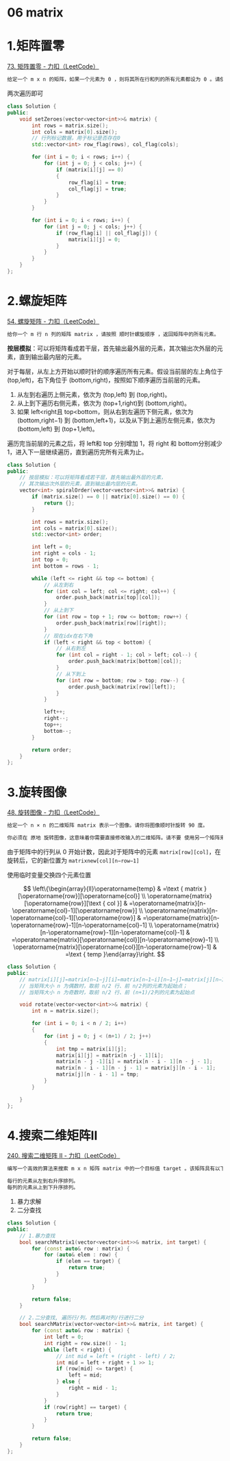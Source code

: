 # 06 matrix

# 1.矩阵置零

[73. 矩阵置零 - 力扣（LeetCode）](https://leetcode.cn/problems/set-matrix-zeroes/description/?envType=study-plan-v2\&envId=top-100-liked "73. 矩阵置零 - 力扣（LeetCode）")

```bash
给定一个 m x n 的矩阵，如果一个元素为 0 ，则将其所在行和列的所有元素都设为 0 。请使用 原地 算法。


```

两次遍历即可

```cpp
class Solution {
public:
    void setZeroes(vector<vector<int>>& matrix) {
        int rows = matrix.size();
        int cols = matrix[0].size();
        // 行列标记数据，用于标记是否存在0
        std::vector<int> row_flag(rows), col_flag(cols);

        for (int i = 0; i < rows; i++) {
            for (int j = 0; j < cols; j++) {
                if (matrix[i][j] == 0)
                {
                    row_flag[i] = true;
                    col_flag[j] = true;
                }
            }
        }

        for (int i = 0; i < rows; i++) {
            for (int j = 0; j < cols; j++) {
                if (row_flag[i] || col_flag[j]) {
                    matrix[i][j] = 0;
                }
            }
        }
    }
};
```

# 2.螺旋矩阵

[54. 螺旋矩阵 - 力扣（LeetCode）](https://leetcode.cn/problems/spiral-matrix/description/?envType=study-plan-v2\&envId=top-100-liked "54. 螺旋矩阵 - 力扣（LeetCode）")

```bash
给你一个 m 行 n 列的矩阵 matrix ，请按照 顺时针螺旋顺序 ，返回矩阵中的所有元素。

```

**按层模拟**：可以将矩阵看成若干层，首先输出最外层的元素，其次输出次外层的元素，直到输出最内层的元素。

对于每层，从左上方开始以顺时针的顺序遍历所有元素。假设当前层的左上角位于 (top,left)，右下角位于 (bottom,right)，按照如下顺序遍历当前层的元素。

1.  从左到右遍历上侧元素，依次为 (top,left) 到 (top,right)。
2.  从上到下遍历右侧元素，依次为 (top+1,right)到 (bottom,right)。
3.  如果 left\<right且 top\<bottom，则从右到左遍历下侧元素，依次为 (bottom,right−1) 到 (bottom,left+1)，以及从下到上遍历左侧元素，依次为 (bottom,left) 到 (top+1,left)。

遍历完当前层的元素之后，将 left和 top 分别增加 1，将 right 和 bottom分别减少 1，进入下一层继续遍历，直到遍历完所有元素为止。

```cpp
class Solution {
public:
    // 按层模拟：可以将矩阵看成若干层，首先输出最外层的元素，
    // 其次输出次外层的元素，直到输出最内层的元素。
    vector<int> spiralOrder(vector<vector<int>>& matrix) {
        if (matrix.size() == 0 || matrix[0].size() == 0) {
            return {};
        }

        int rows = matrix.size();
        int cols = matrix[0].size();
        std::vector<int> order;

        int left = 0;
        int right = cols - 1;
        int top = 0;
        int bottom = rows - 1;

        while (left <= right && top <= bottom) {
            // 从左到右
            for (int col = left; col <= right; col++) {
                order.push_back(matrix[top][col]);
            }
            // 从上到下
            for (int row = top + 1; row <= bottom; row++) {
                order.push_back(matrix[row][right]);
            }
            // 现在idx在右下角
            if (left < right && top < bottom) {
                // 从右到左
                for (int col = right - 1; col > left; col--) {
                    order.push_back(matrix[bottom][col]);
                }
                // 从下到上
                for (int row = bottom; row > top; row--) {
                    order.push_back(matrix[row][left]);
                }
            }

            left++;
            right--;
            top++;
            bottom--;
        }

        return order;
    }
};
```

# 3.旋转图像

[48. 旋转图像 - 力扣（LeetCode）](https://leetcode.cn/problems/rotate-image/description/?envType=study-plan-v2\&envId=top-100-liked "48. 旋转图像 - 力扣（LeetCode）")

```bash
给定一个 n × n 的二维矩阵 matrix 表示一个图像。请你将图像顺时针旋转 90 度。

你必须在 原地 旋转图像，这意味着你需要直接修改输入的二维矩阵。请不要 使用另一个矩阵来旋转图像。
```

由于矩阵中的行列从 0 开始计数，因此对于矩阵中的元素 `matrix[row][col]`，在旋转后，它的新位置为 `matrixnew[col][n−row−1]`

使用临时变量交换四个元素位置

$$
\left\{\begin{array}{ll}\operatorname{temp} & =\text { matrix }[\operatorname{row}][\operatorname{col}] \\ \operatorname{matrix}[\operatorname{row}][\text { col }] & =\operatorname{matrix}[n-\operatorname{col}-1][\operatorname{row}] \\ \operatorname{matrix}[n-\operatorname{col}-1][\operatorname{row}] & =\operatorname{matrix}[n-\operatorname{row}-1][n-\operatorname{col}-1] \\ \operatorname{matrix}[n-\operatorname{row}-1][n-\operatorname{col}-1] & =\operatorname{matrix}[\operatorname{col}][n-\operatorname{row}-1] \\ \operatorname{matrix}[\operatorname{col}][n-\operatorname{row}-1] & =\text { temp }\end{array}\right.
$$

```cpp
class Solution {
public:
    // matrix[i][j]←matrix[n−1−j][i]←matrix[n−1−i][n−1−j]←matrix[j][n−1−i]←tmp
    // 当矩阵大小 n 为偶数时，取前 n/2 行、前 n/2列的元素为起始点；
    // 当矩阵大小 n 为奇数时，取前 n/2 行、前 (n+1)/2列的元素为起始点

    void rotate(vector<vector<int>>& matrix) {
        int n = matrix.size();

        for (int i = 0; i < n / 2; i++)
        {
            for (int j = 0; j < (n+1) / 2; j++)
            {
                int tmp = matrix[i][j];
                matrix[i][j] = matrix[n -j - 1][i];
                matrix[n - j -1][i] = matrix[n - i - 1][n - j - 1];
                matrix[n - i - 1][n - j - 1] = matrix[j][n - i - 1];
                matrix[j][n - i - 1] = tmp;
            }
        }

    }
};
```

# 4.搜索二维矩阵Ⅱ

[240. 搜索二维矩阵 II - 力扣（LeetCode）](https://leetcode.cn/problems/search-a-2d-matrix-ii/description/?envType=study-plan-v2\&envId=top-100-liked "240. 搜索二维矩阵 II - 力扣（LeetCode）")

```bash
编写一个高效的算法来搜索 m x n 矩阵 matrix 中的一个目标值 target 。该矩阵具有以下特性：

每行的元素从左到右升序排列。
每列的元素从上到下升序排列。
```

1.  暴力求解
2.  二分查找

```cpp
class Solution {
public:
    // 1.暴力查找
    bool searchMatrix1(vector<vector<int>>& matrix, int target) {
        for (const auto& row : matrix) {
            for (auto& elem : row) {
                if (elem == target) {
                    return true;
                }
            }
        }

        return false;
    }

    // 2.二分查找, 遍历行/列，然后再对列/行进行二分
    bool searchMatrix(vector<vector<int>>& matrix, int target) {
        for (const auto& row : matrix) {
            int left = 0;
            int right = row.size() - 1;
            while (left < right) {
                // int mid = left + (right - left) / 2;
                int mid = left + right + 1 >> 1;
                if (row[mid] <= target) {
                    left = mid;
                } else {
                    right = mid - 1;
                }
            }
            if (row[right] == target) {
                return true;
            }
        }

        return false;
    }
};
```
